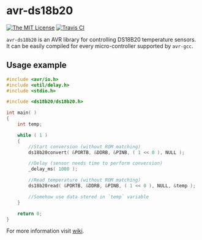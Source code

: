 # avr-ds18b20

[![The MIT License](https://img.shields.io/badge/license-MIT-orange.svg?style=flat-square)](http://opensource.org/licenses/MIT) [![Travis CI](https://img.shields.io/travis/Jacajack/avr-ds18b20.svg?style=flat-square)](https://travis-ci.org/Jacajack/avr-ds18b20)

`avr-ds18b20` is an AVR library for controlling DS18B20 temperature sensors.
It can be easily compiled for every micro-controller supported by `avr-gcc`.

## Usage example

```c
#include <avr/io.h>
#include <util/delay.h>
#include <stdio.h>

#include <ds18b20/ds18b20.h>

int main( )
{
	int temp;

	while ( 1 )
	{
		//Start conversion (without ROM matching)
		ds18b20convert( &PORTB, &DDRB, &PINB, ( 1 << 0 ), NULL );

		//Delay (sensor needs time to perform conversion)
		_delay_ms( 1000 );

		//Read temperature (without ROM matching)
		ds18b20read( &PORTB, &DDRB, &PINB, ( 1 << 0 ), NULL, &temp );

        //Somehow use data stored in `temp` variable
	}

	return 0;
}

```

For more information visit [wiki](https://github.com/Jacajack/avr-dallas1820/wiki).
